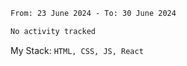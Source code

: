 <!--START_SECTION:waka-->

```txt
From: 23 June 2024 - To: 30 June 2024

No activity tracked
```

<!--END_SECTION:waka-->
My Stack: `HTML, CSS, JS, React`
